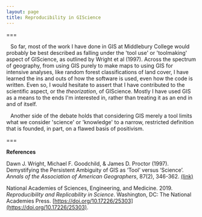 ```yaml
---
layout: page
title: Reproducibility in GIScience
---
```


===

&ensp; So far, most of the work I have done in GIS at Middlebury College would probably be best described as falling under the 'tool use' or 'toolmaking' aspect of GIScience, as outlined by Wright et al (1997). Across the spectrum of geography, from using GIS purely to make maps to using GIS for intensive analyses, like random forest classifications of land cover, I have learned the ins and outs of how the software is used, even how the code is written. Even so, I would hesitate to assert that I have contributed to the scientific aspect, or the *theorization*, of GIScience. Mostly I have used GIS as a means to the ends I'm interested in, rather than treating it as an end in and of itself.

&ensp; Another side of the debate holds that considering GIS merely a tool limits what we consider 'science' or 'knowledge' to a narrow, restricted definition that is founded, in part, on a flawed basis of positivism.

===

**References**

Dawn J. Wright, Michael F. Goodchild, & James D. Proctor (1997). Demystifying the Persistent Ambiguity of GIS as ‘Tool’ versus ‘Science’. *Annals of the Association of American Geographers*, 87(2), 346-362. [(link)](https://www.tandfonline.com/doi/abs/10.1111/0004-5608.872057)

National Academies of Sciences, Engineering, and Medicine. 2019. *Reproducibility and Replicability in Science*. Washington, DC: The National Academies Press. [https://doi.org/10.17226/25303](https://doi.org/10.17226/25303).
